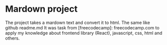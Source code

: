 # Mardown project
The project takes a mardown text and convert it to html.
The same like github readme.md
It was task from [freecodecamp]: freecodecamp.com to apply my knowledge about frontend library (React), javascript, css, html and others.
